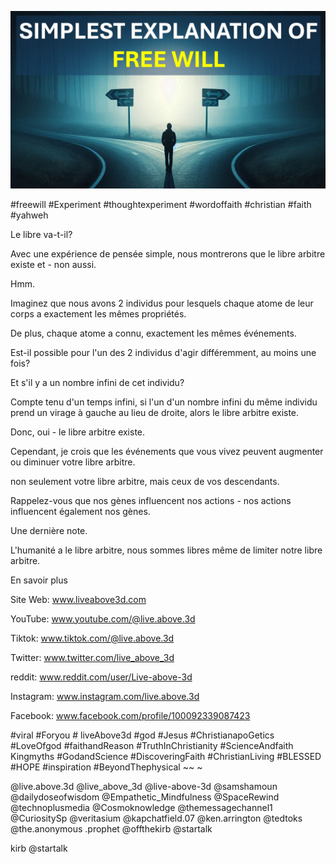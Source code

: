 ![Video cover image](../cover.jpg "cover photo")

#freewill #Experiment #thoughtexperiment #wordoffaith #christian #faith #yahweh

Le libre va-t-il?

Avec une expérience de pensée simple, nous montrerons que le libre arbitre existe et - non aussi.

Hmm.

Imaginez que nous avons 2 individus pour lesquels chaque atome de leur corps a exactement les mêmes propriétés.

De plus, chaque atome a connu, exactement les mêmes événements.

Est-il possible pour l'un des 2 individus d'agir différemment, au moins une fois?

Et s'il y a un nombre infini de cet individu?

Compte tenu d'un temps infini, si l'un d'un nombre infini du même individu prend un virage à gauche au lieu de droite, alors le libre arbitre existe.

Donc, oui - le libre arbitre existe.

Cependant, je crois que les événements que vous vivez peuvent augmenter ou diminuer votre libre arbitre.

non seulement votre libre arbitre, mais ceux de vos descendants.

Rappelez-vous que nos gènes influencent nos actions - nos actions influencent également nos gènes.

Une dernière note.

L'humanité a le libre arbitre, nous sommes libres même de limiter notre libre arbitre.

En savoir plus

Site Web: www.liveabove3d.com

YouTube: www.youtube.com/@live.above.3d

Tiktok: www.tiktok.com/@live.above.3d

Twitter: www.twitter.com/live_above_3d

reddit: www.reddit.com/user/Live-above-3d

Instagram: www.instagram.com/live.above.3d

Facebook: www.facebook.com/profile/100092339087423

#viral #Foryou # liveAbove3d #god #Jesus #ChristianapoGetics #LoveOfgod #faithandReason #TruthInChristianity #ScienceAndfaith Kingmyths #GodandScience #DiscoveringFaith #ChristianLiving #BLESSED #HOPE #inspiration #BeyondThephysical ~~ ~

@live.above.3d @live_above_3d @live-above-3d @samshamoun @dailydoseofwisdom @Empathetic_Mindfulness @SpaceRewind @technoplusmedia @Cosmoknowledge @themessagechannel1 @CuriositySp @veritasium @kapchatfield.07 @ken.arrington @tedtoks @the.anonymous .prophet @offthekirb @startalk

kirb @startalk